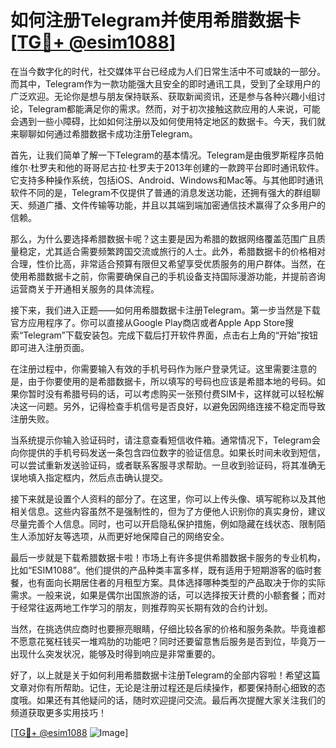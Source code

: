 # 如何注册Telegram并使用希腊数据卡[[TG💪+ @esim1088](https://t.me/s/esim1088)]

在当今数字化的时代，社交媒体平台已经成为人们日常生活中不可或缺的一部分。而其中，Telegram作为一款功能强大且安全的即时通讯工具，受到了全球用户的广泛欢迎。无论你是想与朋友保持联系、获取新闻资讯，还是参与各种兴趣小组讨论，Telegram都能满足你的需求。然而，对于初次接触这款应用的人来说，可能会遇到一些小障碍，比如如何注册以及如何使用特定地区的数据卡。今天，我们就来聊聊如何通过希腊数据卡成功注册Telegram。

首先，让我们简单了解一下Telegram的基本情况。Telegram是由俄罗斯程序员帕维尔·杜罗夫和他的哥哥尼古拉·杜罗夫于2013年创建的一款跨平台即时通讯软件。它支持多种操作系统，包括iOS、Android、Windows和Mac等。与其他即时通讯软件不同的是，Telegram不仅提供了普通的消息发送功能，还拥有强大的群组聊天、频道广播、文件传输等功能，并且以其端到端加密通信技术赢得了众多用户的信赖。

那么，为什么要选择希腊数据卡呢？这主要是因为希腊的数据网络覆盖范围广且质量稳定，尤其适合需要频繁跨国交流或旅行的人士。此外，希腊数据卡的价格相对合理，性价比高，非常适合预算有限但又希望享受优质服务的用户群体。当然，在使用希腊数据卡之前，你需要确保自己的手机设备支持国际漫游功能，并提前咨询运营商关于开通相关服务的具体流程。

接下来，我们进入正题——如何用希腊数据卡注册Telegram。第一步当然是下载官方应用程序了。你可以直接从Google Play商店或者Apple App Store搜索“Telegram”下载安装包。完成下载后打开软件界面，点击右上角的“开始”按钮即可进入注册页面。

在注册过程中，你需要输入有效的手机号码作为账户登录凭证。这里需要注意的是，由于你要使用的是希腊数据卡，所以填写的号码也应该是希腊本地的号码。如果你暂时没有希腊号码的话，可以考虑购买一张预付费SIM卡，这样就可以轻松解决这一问题。另外，记得检查手机信号是否良好，以避免因网络连接不稳定而导致注册失败。

当系统提示你输入验证码时，请注意查看短信收件箱。通常情况下，Telegram会向你提供的手机号码发送一条包含四位数字的验证信息。如果长时间未收到短信，可以尝试重新发送验证码，或者联系客服寻求帮助。一旦收到验证码，将其准确无误地填入指定框内，然后点击确认提交。

接下来就是设置个人资料的部分了。在这里，你可以上传头像、填写昵称以及其他相关信息。这些内容虽然不是强制性的，但为了方便他人识别你的真实身份，建议尽量完善个人信息。同时，也可以开启隐私保护措施，例如隐藏在线状态、限制陌生人添加好友等选项，从而更好地保障自己的网络安全。

最后一步就是下载希腊数据卡啦！市场上有许多提供希腊数据卡服务的专业机构，比如“ESIM1088”。他们提供的产品种类丰富多样，既有适用于短期游客的临时套餐，也有面向长期居住者的月租型方案。具体选择哪种类型的产品取决于你的实际需求。一般来说，如果是偶尔出国旅游的话，可以选择按天计费的小额套餐；而对于经常往返两地工作学习的朋友，则推荐购买长期有效的合约计划。

当然，在挑选供应商时也要擦亮眼睛，仔细比较各家的价格和服务条款。毕竟谁都不愿意花冤枉钱买一堆鸡肋的功能吧？同时还要留意售后服务是否到位，毕竟万一出现什么突发状况，能够及时得到响应是非常重要的。

好了，以上就是关于如何利用希腊数据卡注册Telegram的全部内容啦！希望这篇文章对你有所帮助。记住，无论是注册过程还是后续操作，都要保持耐心细致的态度哦。如果还有其他疑问的话，随时欢迎提问交流。最后再次提醒大家关注我们的频道获取更多实用技巧！

[[TG💪+ @esim1088](https://t.me/s/esim1088) ![Image](https://i.postimg.cc/4NQfJmqS/Snipaste-2025-05-13-00-14-12.png)]